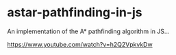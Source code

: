 # astar-pathfinding-in-js
An implementation of the A* pathfinding algorithm in JS...

https://www.youtube.com/watch?v=h2Q2VpkvkDw
